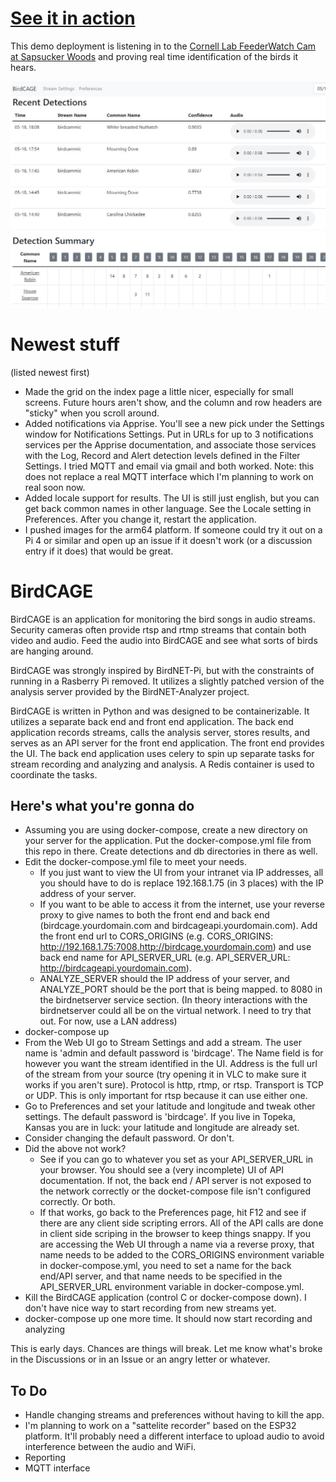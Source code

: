# [See it in action](http://demo.birdcage.rocks/)
This demo deployment is listening in to the [Cornell Lab FeederWatch Cam at Sapsucker Woods](https://www.youtube.com/watch?v=N609loYkFJo)
and proving real time identification of the birds it hears.

![BirdCAGE Screenshot](birdcage.JPG)

# Newest stuff
(listed newest first)
- Made the grid on the index page a little nicer, especially for small screens. Future hours aren't show, and the column and row headers are
"sticky" when you scroll around.
- Added notifications via Apprise. You'll see a new pick under the Settings window for Notifications Settings. Put in URLs
for up to 3 notifications services per the Apprise documentation, and associate those services with the Log, Record and Alert
detection levels defined in the Filter Settings. I tried MQTT and email via gmail and both worked. Note: this does not replace
a real MQTT interface which I'm planning to work on real soon now.
- Added locale support for results. The UI is still just english, but you can get back common names in other language. See
the Locale setting in Preferences. After you change it, restart the application.
- I pushed images for the arm64 platform. If someone could try it out on a Pi 4 or similar and open up an issue if it doesn't work (or a 
discussion entry if it does) that would be great.

# BirdCAGE
BirdCAGE is an application for monitoring the bird songs in audio streams. Security cameras often provide
rtsp and rtmp streams that contain both video and audio. Feed the audio into BirdCAGE and see what sorts of birds are hanging around.

BirdCAGE was strongly inspired by BirdNET-Pi, but with the constraints of running in a Rasberry Pi removed. It utilizes
a slightly patched version of the analysis server provided by the BirdNET-Analyzer project. 

BirdCAGE is written in Python and was designed to be containerizable. It utilizes a separate back end and front end application.
The back end application records streams, calls the analysis server, stores results, and serves as an API server for the front end
application. The front end provides the UI. The back end application uses celery to spin up separate tasks for stream recording
and analyzing and analysis. A Redis container is used to coordinate the tasks.

## Here's what you're gonna do
- Assuming you are using docker-compose, create a new directory on your server for the application. Put the docker-compose.yml
file from this repo in there. Create detections and db directories in there as well.
- Edit the docker-compose.yml file to meet your needs.
    - If you just want to view the UI from your intranet via IP addresses,
all you should have to do is replace 192.168.1.75 (in 3 places) with the IP address of your server.
    - If you want to be able to access it
from the internet, use your reverse proxy to give names to both the front end and back end (birdcage.yourdomain.com and
birdcageapi.yourdomain.com). Add the front end url to CORS_ORIGINS (e.g. CORS_ORIGINS: http://192.168.1.75:7008,http://birdcage.yourdomain.com)
and use back end name for API_SERVER_URL (e.g. API_SERVER_URL: http://birdcageapi.yourdomain.com).
    - ANALYZE_SERVER should the IP address of your server, and ANALYZE_PORT should be the port that is being mapped. 
to 8080 in the birdnetserver service section. (In theory interactions with the birdnetserver could all be on the virtual 
network. I need to try that out. For now, use a LAN address)
- docker-compose up
- From the Web UI go to Stream Settings and add a stream. The user name is 'admin and default password is 'birdcage'. 
The Name field is for however you want the stream identified in the
UI. Address is the full url of the stream from your source (try opening it in VLC to make sure it works if you aren't sure).
Protocol is http, rtmp, or rtsp. Transport is TCP or UDP. This is only important for rtsp because it can use either one.
- Go to Preferences and set your latitude and longitude and tweak other settings. The default password is 'birdcage'. 
If you live in Topeka, Kansas you are
in luck: your latitude and longitude are already set.
- Consider changing the default password. Or don't.
- Did the above not work?
    - See if you can go to whatever you set as your API_SERVER_URL in your browser. You should see a (very incomplete) UI of API documentation.
    If not, the back end / API server is not exposed to the network correctly or the docket-compose file isn't configured correctly. Or both.
    - If that works, go back to the Preferences page, hit F12 and see if there are any client side scripting errors. All of the API
    calls are done in client side scriping in the browser to keep things snappy. If you are accessing the Web UI through a name via a reverse
    proxy, that name needs to be added to the CORS_ORIGINS environment variable in docker-compose.yml, you need to set a name for the back end/API server, and that name
    needs to be specified in the API_SERVER_URL environment variable in docker-compose.yml.
- Kill the BirdCAGE application (control C or docker-compose down). I don't have nice way to start recording from new streams yet.
- docker-compose up one more time. It should now start recording and analyzing

This is early days. Chances are things will break. Let me know what's broke in the Discussions or in an Issue or an angry
letter or whatever.

## To Do
- Handle changing streams and preferences without having to kill the app.
- I'm planning to work on a "sattelite recorder" based on the ESP32 platform. It'll probably need a different interface to upload audio
to avoid interference between the audio and WiFi.
- Reporting
- MQTT interface
